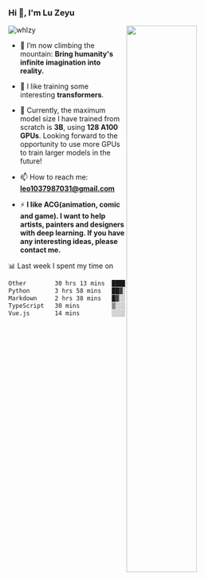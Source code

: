### Hi 👋, I'm Lu Zeyu

<img src="https://komarev.com/ghpvc/?username=whlzy&label=Profile%20views&color=0e75b6&style=flat" alt="whlzy" />
<img align="right" width="53%" src="https://github-readme-stats.vercel.app/api?username=whlzy&show_icons=true">

- 🔭 I’m now climbing the mountain: **Bring humanity's infinite imagination into reality.**

- 🌄 I like training some interesting **transformers**.

- 🌠 Currently, the maximum model size I have trained from scratch is **3B**, using **128 A100 GPUs**. Looking forward to the opportunity to use more GPUs to train larger models in the future!

- 📫 How to reach me: **leo1037987031@gmail.com**

- ⚡ **I like ACG(animation, comic and game). I want to help artists, painters and designers with deep learning. If you have any interesting ideas, please contact me.**

📊 Last week I spent my time on

<!--START_SECTION:waka-->

```txt
Other        30 hrs 13 mins  ████████████████████░░░░░   80.00 %
Python       3 hrs 58 mins   ██▓░░░░░░░░░░░░░░░░░░░░░░   10.52 %
Markdown     2 hrs 38 mins   █▓░░░░░░░░░░░░░░░░░░░░░░░   07.01 %
TypeScript   30 mins         ▒░░░░░░░░░░░░░░░░░░░░░░░░   01.37 %
Vue.js       14 mins         ░░░░░░░░░░░░░░░░░░░░░░░░░   00.63 %
```

<!--END_SECTION:waka-->

